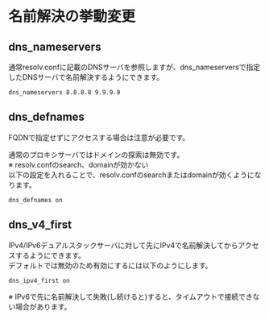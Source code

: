 # 名前解決の挙動変更
## dns_nameservers
通常resolv.confに記載のDNSサーバを参照しますが、dns_nameserversで指定したDNSサーバで名前解決するようにできます。
```
dns_nameservers 8.8.8.8 9.9.9.9
```
## dns_defnames
FQDNで指定せずにアクセスする場合は注意が必要です。  
  
通常のプロキシサーバではドメインの探索は無効です。  
※ resolv.confのsearch、domainが効かない  
以下の設定を入れることで、resolv.confのsearchまたはdomainが効くようになります。
```
dns_defnames on
```

## dns_v4_first
IPv4/IPv6デュアルスタックサーバに対して先にIPv4で名前解決してからアクセスするようにできます。  
デフォルトでは無効のため有効にするには以下のようにします。
```
dns_ipv4_first on
```
※ IPv6で先に名前解決して失敗(し続けると)すると、タイムアウトで接続できない場合があります。
